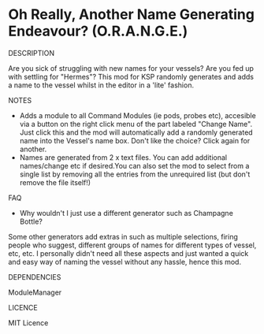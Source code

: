 # Oh Really, Another Name Generating Endeavour? (O.R.A.N.G.E.)

DESCRIPTION

Are you sick of struggling with new names for your vessels? Are you fed up with settling for "Hermes"? 
This mod for KSP randomly generates and adds a name to the vessel whilst in the editor in a 'lite' fashion.


NOTES

- Adds a module to all Command Modules (ie pods, probes etc), accesible via a button on the right click 
  menu of the part labeled "Change Name". Just click this and the mod will automatically add a randomly 
  generated name into the Vessel's name box. Don't like the choice? Click again for another.
- Names are generated from 2 x text files. You can add additional names/change etc if desired.You can 
  also set the mod to select from a single list by removing all the entries from the unrequired list
  (but don't remove the file itself!)



FAQ

- Why wouldn't I just use a different generator such as Champagne Bottle?

Some other generators add extras in such as multiple selections, firing people who suggest, different 
groups of names for different types of vessel, etc, etc. I personally didn't need all these aspects 
and just wanted a quick and easy way of naming the vessel without any hassle, hence this mod.


DEPENDENCIES

ModuleManager


LICENCE

MIT Licence




